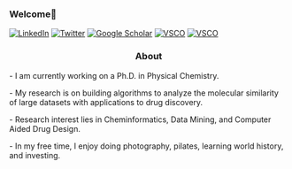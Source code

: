 ### Welcome👋

<a href="https://www.linkedin.com/in/lexinc/"><img alt="LinkedIn" src="https://img.shields.io/badge/-Lexin%20Chen-0B65C2?style=flat-square&logo=Linkedin&logoColor=white&link=https://www.linkedin.com/in/lexinc/"></a>
<a href="https://twitter.com/lexinc_"><img alt="Twitter" src="https://img.shields.io/badge/-lexinc__-188CD8?style=flat-square&logo=Twitter&logoColor=white&link=https://twitter.com/lexinc_/"></a> 
<a href="https://scholar.google.com/citations?user=eQoWP6oAAAAJ&hl=en"><img alt="Google Scholar" src="https://img.shields.io/badge/-Lexin_Chen-4285F4?style=flat-square&logo=GoogleScholar&logoColor=white&link=https://scholar.google.com/citations?user=eQoWP6oAAAAJ&hl=en"></a>
<a href="http://vsco.co/-lexin"><img alt="VSCO" src="https://img.shields.io/badge/---lexin-ffffff?style=flat-square&logo=vsco&logoColor=black&link=https://vsco.co/-lexin/"></a>
<a href="https://lexin-chen.github.io/"><img alt="VSCO" src="https://img.shields.io/badge/lexin--chen.github.io-0047ab?logo=data:image/onemorpink2.png &logoColor=white&link=https://lexin-chen.github.io/"></a>
<!--<a href="https://orcid.org/0000-0002-9528-942X"><img alt="Orcid" src="https://img.shields.io/badge/-Lexin_Chen-A6CE39?style=flat-square&logo=orcid&logoColor=white&link=https://orcid.org/0000-0002-9528-942X"></a>-->
<h3 align="center">
    <p>About</p>
    </h3>
<p> - I am currently working on a Ph.D. in Physical Chemistry.<p/>
<p> - My research is on building algorithms to analyze the molecular similarity of large datasets with applications to drug discovery. <p/>
<p> - Research interest lies in Cheminformatics, Data Mining, and Computer Aided Drug Design. <p/>
<p> - In my free time, I enjoy doing photography, pilates, learning world history, and investing. <p/>
